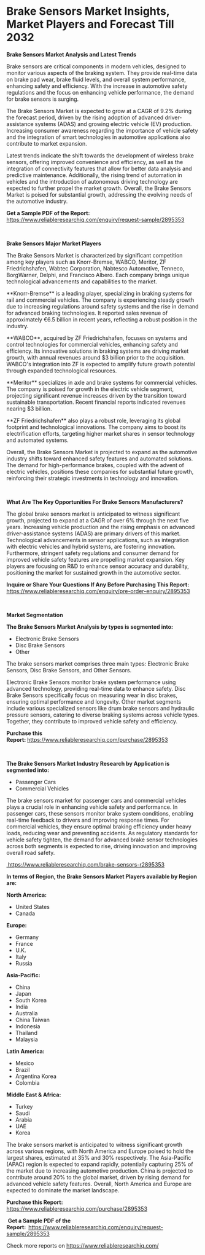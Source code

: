 <p><h1>Brake Sensors Market Insights, Market Players and Forecast Till 2032</h1></p><p><strong>Brake Sensors Market Analysis and Latest Trends</strong></p>
<p><p>Brake sensors are critical components in modern vehicles, designed to monitor various aspects of the braking system. They provide real-time data on brake pad wear, brake fluid levels, and overall system performance, enhancing safety and efficiency. With the increase in automotive safety regulations and the focus on enhancing vehicle performance, the demand for brake sensors is surging.</p><p>The Brake Sensors Market is expected to grow at a CAGR of 9.2% during the forecast period, driven by the rising adoption of advanced driver-assistance systems (ADAS) and growing electric vehicle (EV) production. Increasing consumer awareness regarding the importance of vehicle safety and the integration of smart technologies in automotive applications also contribute to market expansion. </p><p>Latest trends indicate the shift towards the development of wireless brake sensors, offering improved convenience and efficiency, as well as the integration of connectivity features that allow for better data analysis and predictive maintenance. Additionally, the rising trend of automation in vehicles and the introduction of autonomous driving technology are expected to further propel the market growth. Overall, the Brake Sensors Market is poised for substantial growth, addressing the evolving needs of the automotive industry.</p></p>
<p><strong>Get a Sample PDF of the Report:&nbsp;</strong> <a href="https://www.reliableresearchiq.com/enquiry/request-sample/2895353?utm_campaign=3048&utm_medium=2&utm_source=Github&utm_content=ia&utm_term=15032025&utm_id=brake-sensors">https://www.reliableresearchiq.com/enquiry/request-sample/2895353</a></p>
<p>&nbsp;</p>
<p><strong>Brake Sensors Major Market Players</strong></p>
<p><p>The Brake Sensors Market is characterized by significant competition among key players such as Knorr-Bremse, WABCO, Meritor, ZF Friedrichshafen, Wabtec Corporation, Nabtesco Automotive, Tenneco, BorgWarner, Delphi, and Francisco Albero. Each company brings unique technological advancements and capabilities to the market.</p><p>**Knorr-Bremse** is a leading player, specializing in braking systems for rail and commercial vehicles. The company is experiencing steady growth due to increasing regulations around safety systems and the rise in demand for advanced braking technologies. It reported sales revenue of approximately €6.5 billion in recent years, reflecting a robust position in the industry.</p><p>**WABCO**, acquired by ZF Friedrichshafen, focuses on systems and control technologies for commercial vehicles, enhancing safety and efficiency. Its innovative solutions in braking systems are driving market growth, with annual revenues around $3 billion prior to the acquisition. WABCO's integration into ZF is expected to amplify future growth potential through expanded technological resources.</p><p>**Meritor** specializes in axle and brake systems for commercial vehicles. The company is poised for growth in the electric vehicle segment, projecting significant revenue increases driven by the transition toward sustainable transportation. Recent financial reports indicated revenues nearing $3 billion.</p><p>**ZF Friedrichshafen** also plays a robust role, leveraging its global footprint and technological innovations. The company aims to boost its electrification efforts, targeting higher market shares in sensor technology and automated systems.</p><p>Overall, the Brake Sensors Market is projected to expand as the automotive industry shifts toward enhanced safety features and automated solutions. The demand for high-performance brakes, coupled with the advent of electric vehicles, positions these companies for substantial future growth, reinforcing their strategic investments in technology and innovation.</p></p>
<p>&nbsp;</p>
<p><strong>What Are The Key Opportunities For Brake Sensors Manufacturers?</strong></p>
<p><p>The global brake sensors market is anticipated to witness significant growth, projected to expand at a CAGR of over 6% through the next five years. Increasing vehicle production and the rising emphasis on advanced driver-assistance systems (ADAS) are primary drivers of this market. Technological advancements in sensor applications, such as integration with electric vehicles and hybrid systems, are fostering innovation. Furthermore, stringent safety regulations and consumer demand for improved vehicle safety features are propelling market expansion. Key players are focusing on R&D to enhance sensor accuracy and durability, positioning the market for sustained growth in the automotive sector.</p></p>
<p><strong>Inquire or Share Your Questions If Any Before Purchasing This Report:</strong> <a href="https://www.reliableresearchiq.com/enquiry/pre-order-enquiry/2895353?utm_campaign=3048&utm_medium=2&utm_source=Github&utm_content=ia&utm_term=15032025&utm_id=brake-sensors">https://www.reliableresearchiq.com/enquiry/pre-order-enquiry/2895353</a></p>
<p>&nbsp;</p>
<p><strong>Market Segmentation</strong></p>
<p><strong>The Brake Sensors Market Analysis by types is segmented into:</strong></p>
<p><ul><li>Electronic Brake Sensors</li><li>Disc Brake Sensors</li><li>Other</li></ul></p>
<p><p>The brake sensors market comprises three main types: Electronic Brake Sensors, Disc Brake Sensors, and Other Sensors. </p><p>Electronic Brake Sensors monitor brake system performance using advanced technology, providing real-time data to enhance safety. Disc Brake Sensors specifically focus on measuring wear in disc brakes, ensuring optimal performance and longevity. Other market segments include various specialized sensors like drum brake sensors and hydraulic pressure sensors, catering to diverse braking systems across vehicle types. Together, they contribute to improved vehicle safety and efficiency.</p></p>
<p><strong>Purchase this Report:&nbsp;</strong><a href="https://www.reliableresearchiq.com/purchase/2895353?utm_campaign=3048&utm_medium=2&utm_source=Github&utm_content=ia&utm_term=15032025&utm_id=brake-sensors">https://www.reliableresearchiq.com/purchase/2895353</a></p>
<p>&nbsp;</p>
<p><strong>The Brake Sensors Market Industry Research by Application is segmented into:</strong></p>
<p><ul><li>Passenger Cars</li><li>Commercial Vehicles</li></ul></p>
<p><p>The brake sensors market for passenger cars and commercial vehicles plays a crucial role in enhancing vehicle safety and performance. In passenger cars, these sensors monitor brake system conditions, enabling real-time feedback to drivers and improving response times. For commercial vehicles, they ensure optimal braking efficiency under heavy loads, reducing wear and preventing accidents. As regulatory standards for vehicle safety tighten, the demand for advanced brake sensor technologies across both segments is expected to rise, driving innovation and improving overall road safety.</p></p>
<p><a href="https://www.reliableresearchiq.com/brake-sensors-r2895353?utm_campaign=3048&utm_medium=2&utm_source=Github&utm_content=ia&utm_term=15032025&utm_id=brake-sensors">&nbsp;https://www.reliableresearchiq.com/brake-sensors-r2895353</a></p>
<p><strong>In terms of Region, the Brake Sensors Market Players available by Region are:</strong></p>
<p>
    <p> <strong> North America: </strong>
        <ul>
            <li>United States</li>
            <li>Canada</li>
        </ul>
        </p> 
    <p> <strong> Europe: </strong>
        <ul>
            <li>Germany</li>
            <li>France</li>
            <li>U.K.</li>
            <li>Italy</li>
            <li>Russia</li>
        </ul>
        </p> 
    <p> <strong> Asia-Pacific: </strong>
        <ul>
            <li>China</li>
            <li>Japan</li>
            <li>South Korea</li>
            <li>India</li>
            <li>Australia</li>
            <li>China Taiwan</li>
            <li>Indonesia</li>
            <li>Thailand</li>
            <li>Malaysia</li>
        </ul>
        </p> 
    <p> <strong> Latin America: </strong>
        <ul>
            <li>Mexico</li>
            <li>Brazil</li>
            <li>Argentina Korea</li>
            <li>Colombia</li>
        </ul>
        </p> 
    <p> <strong> Middle East & Africa: </strong>
        <ul>
            <li>Turkey</li>
            <li>Saudi</li>
            <li>Arabia</li>
            <li>UAE</li>
            <li>Korea</li>
        </ul>
    </p>
    </p>
<p><p>The brake sensors market is anticipated to witness significant growth across various regions, with North America and Europe poised to hold the largest shares, estimated at 35% and 30% respectively. The Asia-Pacific (APAC) region is expected to expand rapidly, potentially capturing 25% of the market due to increasing automotive production. China is projected to contribute around 20% to the global market, driven by rising demand for advanced vehicle safety features. Overall, North America and Europe are expected to dominate the market landscape.</p></p>
<p><strong>Purchase this Report: </strong><a href="https://www.reliableresearchiq.com/purchase/2895353?utm_campaign=3048&utm_medium=2&utm_source=Github&utm_content=ia&utm_term=15032025&utm_id=brake-sensors">https://www.reliableresearchiq.com/purchase/2895353</a></p>
<p>&nbsp;<strong>Get a Sample PDF of the Report:&nbsp;&nbsp;</strong><a href="https://www.reliableresearchiq.com/enquiry/request-sample/2895353?utm_campaign=3048&utm_medium=2&utm_source=Github&utm_content=ia&utm_term=15032025&utm_id=brake-sensors">https://www.reliableresearchiq.com/enquiry/request-sample/2895353</a></p>
<p><strong></strong></p>
<p>Check more reports on <a href="https://www.reliableresearchiq.com/?utm_campaign=3048&utm_medium=2&utm_source=Github&utm_content=ia&utm_term=15032025&utm_id=brake-sensors">https://www.reliableresearchiq.com/</a></p>